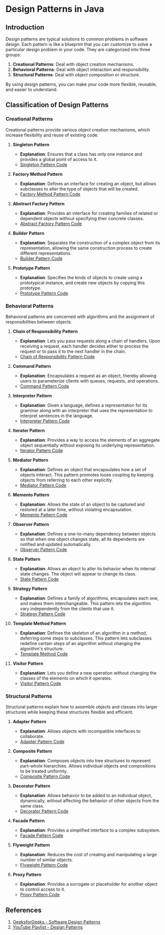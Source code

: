 # Design Patterns in Java

## Introduction

Design patterns are typical solutions to common problems in software design. Each pattern is like a blueprint that you can customize to solve a particular design problem in your code. They are categorized into three groups:

1. **Creational Patterns**: Deal with object creation mechanisms.
2. **Behavioral Patterns**: Deal with object interaction and responsibility.
3. **Structural Patterns**: Deal with object composition or structure.

By using design patterns, you can make your code more flexible, reusable, and easier to understand.

## Classification of Design Patterns

### Creational Patterns

Creational patterns provide various object creation mechanisms, which increase flexibility and reuse of existing code.

1. **Singleton Pattern**
    - **Explanation**: Ensures that a class has only one instance and provides a global point of access to it.
    - [Singleton Pattern Code](link-to-singleton-code)
  
2. **Factory Method Pattern**
    - **Explanation**: Defines an interface for creating an object, but allows subclasses to alter the type of objects that will be created.
    - [Factory Method Pattern Code](link-to-factory-method-code)

3. **Abstract Factory Pattern**
    - **Explanation**: Provides an interface for creating families of related or dependent objects without specifying their concrete classes.
    - [Abstract Factory Pattern Code](link-to-abstract-factory-code)

4. **Builder Pattern**
    - **Explanation**: Separates the construction of a complex object from its representation, allowing the same construction process to create different representations.
    - [Builder Pattern Code](link-to-builder-pattern-code)

5. **Prototype Pattern**
    - **Explanation**: Specifies the kinds of objects to create using a prototypical instance, and create new objects by copying this prototype.
    - [Prototype Pattern Code](link-to-prototype-pattern-code)

### Behavioral Patterns

Behavioral patterns are concerned with algorithms and the assignment of responsibilities between objects.

1. **Chain of Responsibility Pattern**
    - **Explanation**: Lets you pass requests along a chain of handlers. Upon receiving a request, each handler decides either to process the request or to pass it to the next handler in the chain.
    - [Chain of Responsibility Pattern Code](link-to-chain-of-responsibility-pattern-code)
    
2. **Command Pattern**
    - **Explanation**: Encapsulates a request as an object, thereby allowing users to parameterize clients with queues, requests, and operations.
    - [Command Pattern Code](link-to-command-pattern-code)
    
3. **Interpreter Pattern**
    - **Explanation**: Given a language, defines a representation for its grammar along with an interpreter that uses the representation to interpret sentences in the language.
    - [Interpreter Pattern Code](link-to-interpreter-pattern-code)
    
4. **Iterator Pattern**
    - **Explanation**: Provides a way to access the elements of an aggregate object sequentially without exposing its underlying representation.
    - [Iterator Pattern Code](link-to-iterator-pattern-code)
    
5. **Mediator Pattern**
    - **Explanation**: Defines an object that encapsulates how a set of objects interact. This pattern promotes loose coupling by keeping objects from referring to each other explicitly.
    - [Mediator Pattern Code](link-to-mediator-pattern-code)
    
6. **Memento Pattern**
    - **Explanation**: Allows the state of an object to be captured and restored at a later time, without violating encapsulation.
    - [Memento Pattern Code](link-to-memento-pattern-code)
    
7. **Observer Pattern**
    - **Explanation**: Defines a one-to-many dependency between objects so that when one object changes state, all its dependents are notified and updated automatically.
    - [Observer Pattern Code](link-to-observer-pattern-code)
    
8. **State Pattern**
    - **Explanation**: Allows an object to alter its behavior when its internal state changes. The object will appear to change its class.
    - [State Pattern Code](link-to-state-pattern-code)
    
9. **Strategy Pattern**
    - **Explanation**: Defines a family of algorithms, encapsulates each one, and makes them interchangeable. This pattern lets the algorithm vary independently from the clients that use it.
    - [Strategy Pattern Code](link-to-strategy-pattern-code)
    
10. **Template Method Pattern**
    - **Explanation**: Defines the skeleton of an algorithm in a method, deferring some steps to subclasses. This pattern lets subclasses redefine certain steps of an algorithm without changing the algorithm's structure.
    - [Template Method Code](link-to-template-method-code)
    
11. **Visitor Pattern**
    - **Explanation**: Lets you define a new operation without changing the classes of the elements on which it operates.
    - [Visitor Pattern Code](link-to-visitor-pattern-code)

### Structural Patterns

Structural patterns explain how to assemble objects and classes into larger structures while keeping these structures flexible and efficient.

1. **Adapter Pattern**
    - **Explanation**: Allows objects with incompatible interfaces to collaborate.
    - [Adapter Pattern Code](link-to-adapter-pattern-code)
    
2. **Composite Pattern**
    - **Explanation**: Composes objects into tree structures to represent part-whole hierarchies. Allows individual objects and compositions to be treated uniformly.
    - [Composite Pattern Code](link-to-composite-pattern-code)
    
3. **Decorator Pattern**
    - **Explanation**: Allows behavior to be added to an individual object, dynamically, without affecting the behavior of other objects from the same class.
    - [Decorator Pattern Code](link-to-decorator-pattern-code)
    
4. **Facade Pattern**
    - **Explanation**: Provides a simplified interface to a complex subsystem.
    - [Facade Pattern Code](link-to-facade-pattern-code)
    
5. **Flyweight Pattern**
    - **Explanation**: Reduces the cost of creating and manipulating a large number of similar objects.
    - [Flyweight Pattern Code](link-to-flyweight-pattern-code)
    
6. **Proxy Pattern**
    - **Explanation**: Provides a surrogate or placeholder for another object to control access to it.
    - [Proxy Pattern Code](link-to-proxy-pattern-code)

## References

1. [GeeksforGeeks - Software Design Patterns](https://www.geeksforgeeks.org/software-design-patterns/)
2. [YouTube Playlist - Design Patterns](https://youtube.com/playlist?list=PLlsmxlJgn1HJpa28yHzkBmUY-Ty71ZUGc&si=-O4aAbHaeI5LxWLA)
